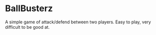 # BallBusterz

A simple game of attack/defend between two players. Easy to play, very difficult
to be good at.
